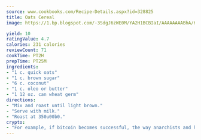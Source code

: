```yaml
---
source: www.cookbooks.com/Recipe-Details.aspx?id=328825
title: Oats Cereal
image: https://1.bp.blogspot.com/-3SdgJ6zWE0M/YA2H1BCBIaI/AAAAAAAABhA/KLu9yTsYBMkJQudB_uFGwTypBtmTiBfZgCLcBGAsYHQ/s320/4.png

yield: 10
ratingValue: 4.7
calories: 231 calories
reviewCount: 71
cookTime: PT2H
prepTime: PT25M
ingredients:
- "1 c. quick oats"
- "1 c. brown sugar"
- "6 c. coconut"
- "1 c. oleo or butter"
- "1 12 oz. can wheat germ"
directions:
- "Mix and roast until light brown."
- "Serve with milk."
- "Roast at 350u00b0."
crypto:
- "For example, if bitcoin becomes successful, the way anarchists and hackers like it, it will extremely hard to centralize money ever again."
---
```

